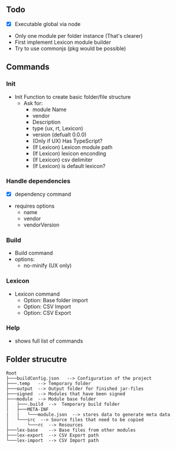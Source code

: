 

## Todo
-[X] Executable global via node
- Only one module per folder instance (That's clearer)
- First implement Lexicon module builder
- Try to use commonjs (pkg would be possible)
## Commands
### Init
- Init Function to create basic folder/file structure
	- Ask for:
		- module Name
		- vendor
		- Description
		- type (ux, rt, Lexicon)
		- version (defualt 0.0.0)
		- (Only if UX) Has TypeScript?
		- (If Lexicon) Lexicon module path
		- (If Lexicon) lexicon enconding
		- (If Lexicon) csv delimiter
		- (If Lexicon) is default lexicon?

### Handle dependencies
-[X] dependency command
- requires options
	- name
	- vendor
	- vendorVersion

### Build
- Build command
- options:
	- no-minify (UX only)

### Lexicon
- Lexicon command
	- Option: Base folder import
	- Option: CSV Import
	- Option: CSV Export

### Help
- shows full list of commands

## Folder strucutre
```
Root
├───buildConfig.json   --> Configuration of the project
├───.temp   --> Temporary folder
├───output  --> Output folder for finished jar-files
├───signed  --> Modules that have been signed
├───module  --> Module base folder
│   ├───.build  -->  Temporary build folder
│   ├───META-INF 
|   |   └───module.json  --> stores data to generate meta data
│   └───src  --> Source files that need to be copied
│       └───rc  --> Resources
├───lex-base    --> Base files from other modules
├───lex-export  --> CSV Export path
└───lex-import  --> CSV Import path
```
